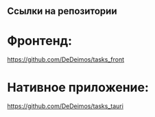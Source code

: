 ## Ссылки на репозитории 
# Фронтенд: 
https://github.com/DeDeimos/tasks_front 
# Нативное приложение: 
https://github.com/DeDeimos/tasks_tauri
